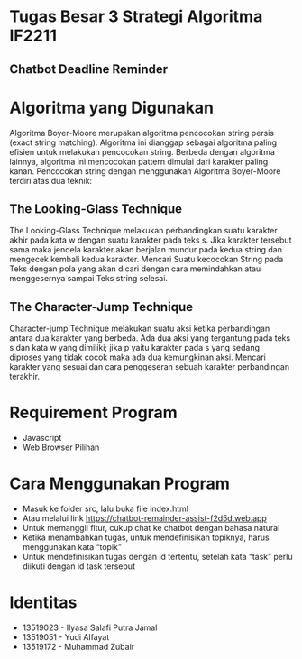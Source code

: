 # Tugas Besar 3 Strategi Algoritma IF2211

## Chatbot Deadline Reminder

# Algoritma yang Digunakan

Algoritma Boyer-Moore merupakan algoritma pencocokan string persis (exact string matching). Algoritma ini dianggap sebagai algoritma paling efisien untuk melakukan pencocokan string. Berbeda dengan algoritma lainnya, algoritma ini mencocokan pattern dimulai dari karakter paling kanan. Pencocokan string dengan menggunakan Algoritma Boyer-Moore terdiri atas dua teknik:

## The Looking-Glass Technique

The Looking-Glass Technique melakukan perbandingkan suatu karakter akhir pada kata w dengan suatu karakter pada teks s. Jika karakter tersebut sama maka jendela karakter akan berjalan mundur pada kedua string dan mengecek kembali kedua karakter. Mencari Suatu kecocokan String pada Teks dengan pola yang akan dicari dengan cara memindahkan atau menggesernya sampai Teks string selesai.

## The Character-Jump Technique

Character-jump Technique melakukan suatu aksi ketika perbandingan antara dua karakter yang berbeda. Ada dua aksi yang tergantung pada teks s dan kata w yang dimiliki; jika p yaitu karakter pada s yang sedang diproses yang tidak cocok maka ada dua kemungkinan aksi. Mencari karakter yang sesuai dan cara penggeseran sebuah karakter perbandingan terakhir.

# Requirement Program

-   Javascript
-   Web Browser Pilihan

# Cara Menggunakan Program

-   Masuk ke folder src, lalu buka file index.html
-   Atau melalui link https://chatbot-remainder-assist-f2d5d.web.app
-   Untuk memanggil fitur, cukup chat ke chatbot dengan bahasa natural
-   Ketika menambahkan tugas, untuk mendefinisikan topiknya, harus menggunakan kata “topik”
-   Untuk mendefinisikan tugas dengan id tertentu, setelah kata “task” perlu diikuti dengan id task tersebut


# Identitas

-   13519023 - Ilyasa Salafi Putra Jamal
-   13519051 - Yudi Alfayat
-   13519172 - Muhammad Zubair

